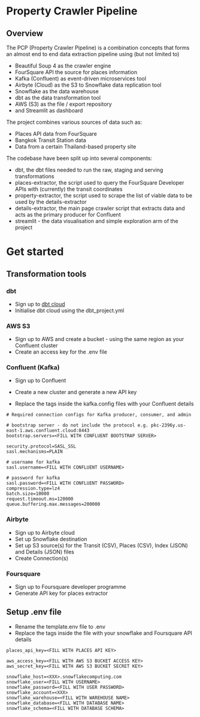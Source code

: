 # Property Crawler Pipeline

## Overview

The PCP (Property Crawler Pipeline) is a combination concepts that forms an almost end to end data extraction pipeline using (but not limited to)

- Beautiful Soup 4 as the crawler engine
- FourSquare API the source for places information
- Kafka (Confluent) as event-driven microservices tool
- Airbyte (Cloud) as the S3 to Snowflake data replication tool
- Snowflake as the data warehouse
- dbt as the data transformation tool
- AWS (S3) as the file / export repository
- and Streamlit as dashboard

The project combines various sources of data such as:

- Places API data from FourSquare
- Bangkok Transit Station data
- Data from a certain Thailand-based property site

The codebase have been split up into several components:

- dbt, the dbt files needed to run the raw, staging and serving transformations
- places-extractor, the script used to query the FourSquare Developer APIs with (currently) the transit coordinates
- property-extractor, the script used to scrape the list of viable data to be used by the details-extractor
- details-extractor, the main page crawler script that extracts data and acts as the primary producer for Confluent
- streamlit - the data visualisation and simple exploration arm of the project

# Get started

## Transformation tools

### dbt

- Sign up to [dbt cloud](https://www.getdbt.com/)
- Initialise dbt cloud using the dbt_project.yml

### AWS S3

- Sign up to AWS and create a bucket - using the same region as your Confluent cluster
- Create an access key for the .env file

### Confluent (Kafka)

- Sign up to Confluent
- Create a new cluster and generate a new API key

- Replace the tags inside the kafka.config files with your Confluent details

```
# Required connection configs for Kafka producer, consumer, and admin

# bootstrap server - do not include the protocol e.g. pkc-2396y.us-east-1.aws.confluent.cloud:8443
bootstrap.servers=<FILL WITH CONFLUENT BOOTSTRAP SERVER>

security.protocol=SASL_SSL
sasl.mechanisms=PLAIN

# username for kafka
sasl.username=<FILL WITH CONFLUENT USERNAME>

# password for kafka
sasl.password=<FILL WITH CONFLUENT PASSWORD>
compression.type=lz4
batch.size=10000
request.timeout.ms=120000
queue.buffering.max.messages=200000
```

### Airbyte

- Sign up to Airbyte cloud
- Set up Snowflake destination
- Set up S3 source(s) for the Transit (CSV), Places (CSV), Index (JSON) and Details (JSON) files 
- Create Connection(s)

### Foursquare

- Sign up to Foursquare developer programme
- Generate API key for places extractor

## Setup .env file

- Rename the template.env file to .env
- Replace the tags inside the file with your snowflake and Foursquare API details

```
places_api_key=<FILL WITH PLACES API KEY>

aws_access_key=<FILL WITH AWS S3 BUCKET ACCESS KEY>
aws_secret_key=<FILL WITH AWS S3 BUCKET SECRET KEY>

snowflake_host=<XXX>.snowflakecomputing.com
snowflake_user=<FILL WITH USERNAME>
snowflake_password=<FILL WITH USER PASSWORD>
snowflake_account=<XXX>
snowflake_warehouse=<FILL WITH WAREHOUSE NAME>
snowflake_database=<FILL WITH DATABASE NAME>
snowflake_schema=<FILL WITH DATABASE SCHEMA>
```